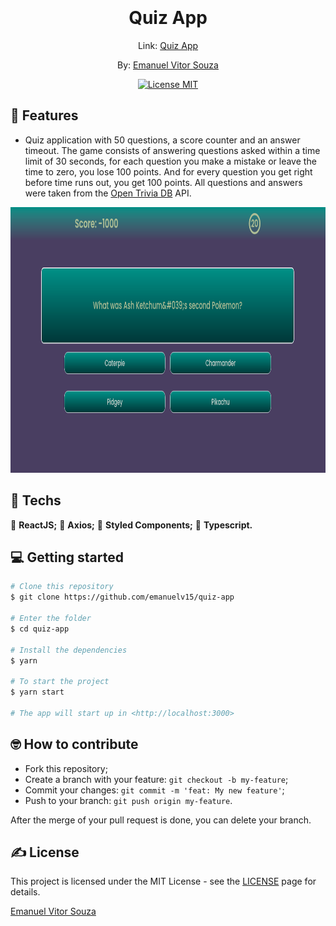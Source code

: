 <h1 align="center">
  <br>
  <br>
  Quiz App
</h1>
<p align="center">Link: <a href="https://emanuelv15-quiz-app.vercel.app/">Quiz App</a></p>

<p align="center">By: <a href="http://github.com/emanuelv15">Emanuel Vitor Souza</a></p>

<p align="center">
  <a href="https://opensource.org/licenses/MIT">
    <img src="https://img.shields.io/badge/license-MIT-green.svg" alt="License MIT">
  </a>
</p>

## 📜 Features

<ul>
  <li><p>Quiz application with 50 questions, a score counter and an answer timeout. The game consists of answering questions asked within a time limit of 30 seconds, for each question you make a mistake or leave the time to zero, you lose 100 points. And for every question you get right before time runs out, you get 100 points. All questions and answers were taken from the <a href="https://opentdb.com/">Open Trivia DB</a> API.</p></li>
</ul>

<div align="center">
  <img src=".github/home.png" alt="quizz" height="425">
</div>

## 🧰 Techs

[//]: # 'Add the features of your project here:'

🔷 **ReactJS;**
🔷 **Axios;**
🔷 **Styled Components;**
🔷 **Typescript.**

## 💻 Getting started

```bash
# Clone this repository
$ git clone https://github.com/emanuelv15/quiz-app

# Enter the folder
$ cd quiz-app

# Install the dependencies
$ yarn

# To start the project
$ yarn start

# The app will start up in <http://localhost:3000>

```

## 🤓 How to contribute

<ul>
  <li>Fork this repository;</li>
  <li>Create a branch with your feature: <code>git checkout -b my-feature</code>;</li>
  <li>Commit your changes: <code>git commit -m 'feat: My new feature'</code>;</li>
  <li>Push to your branch: <code>git push origin my-feature</code>.</li>
</ul>

<p>After the merge of your pull request is done, you can delete your branch.</p>

## ✍️ License

This project is licensed under the MIT License - see the [LICENSE](https://opensource.org/licenses/MIT) page for details.

<a href="http://github.com/emanuelv15">Emanuel Vitor Souza</a>
